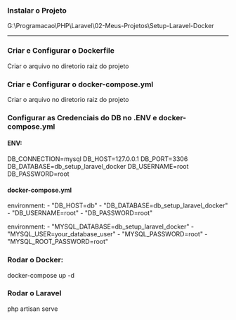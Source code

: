 ### Instalar o Projeto
G:\Programacao\PHP\Laravel\02-Meus-Projetos\Setup-Laravel-Docker

<hr>

### Criar e Configurar o Dockerfile
Criar o arquivo no diretorio raiz do projeto

### Criar e Configurar o docker-compose.yml
Criar o arquivo no diretorio raiz do projeto

### Configurar as Credenciais do DB no .ENV e docker-compose.yml
#### ENV:
DB_CONNECTION=mysql
DB_HOST=127.0.0.1
DB_PORT=3306
DB_DATABASE=db_setup_laravel_docker
DB_USERNAME=root
DB_PASSWORD=root

#### docker-compose.yml
environment:
    - "DB_HOST=db"
    - "DB_DATABASE=db_setup_laravel_docker"
    - "DB_USERNAME=root"
    - "DB_PASSWORD=root"

environment:
      - "MYSQL_DATABASE=db_setup_laravel_docker"
      - "MYSQL_USER=your_database_user"
      - "MYSQL_PASSWORD=root"
      - "MYSQL_ROOT_PASSWORD=root"

### Rodar o Docker:
docker-compose up -d

### Rodar o Laravel
php artisan serve
